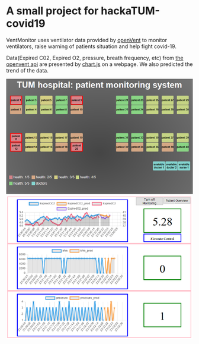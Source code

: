 A small project for hackaTUM-covid19
=================================
VentMonitor uses ventilator data provided by [openVent](https://www.theopenvent.com) to monitor ventilators, raise warning of patients situation and help fight covid-19.

Data(Expired C02, Expired O2, pressure, breath frequency, etc) from [the openvent api](https://api.theopenvent.com/) are presented by [chart.js](https://www.chartjs.org/) on a webpage. We also predicted the trend of the data.

![Home page](https://github.com/zzhuolun/VentMonitor/blob/master/Image_Frontpage.PNG)
![Each Patient](https://github.com/zzhuolun/VentMonitor/blob/master/Image_Patient.PNG)
